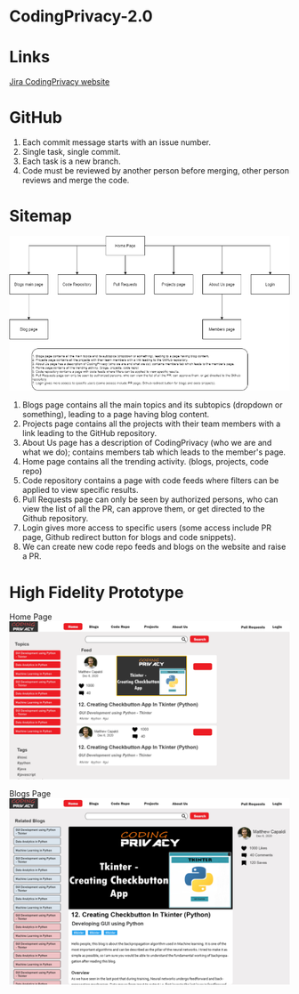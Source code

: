 # CodingPrivacy-2.0
<h1><b>Links</b></h1>

[Jira CodingPrivacy website](https://codingprivacy.atlassian.net/jira/software/projects/CW/boards/2)

<h1><b>GitHub</b></h1>

1. Each commit message starts with an issue number.
2. Single task, single commit.
3. Each task is a new branch.
4. Code must be reviewed by another person before merging, other person reviews and merge the code.

<h1><b>Sitemap</b></h1>
<img src="design/sitemap/sitemap.png">

1. Blogs page contains all the main topics and its subtopics (dropdown or something), leading to a page having blog content. 
2. Projects page contains all the projects with their team members with a link leading to the GitHub repository. 
3. About Us page has a description of CodingPrivacy (who we are and what we do); contains members tab which leads to the member's page. 
4. Home page contains all the trending activity. (blogs, projects, code repo)
5. Code repository contains a page with code feeds where filters can be applied to view specific results.
6. Pull Requests page can only be seen by authorized persons, who can view the list of all the PR, can approve them, or get directed to the Github repository. 
7. Login gives more access to specific users (some access include PR page, Github redirect button for blogs and code snippets).
8. We can create new code repo feeds and blogs on the website and raise a PR.

<h1><b>High Fidelity Prototype</b></h1>

Home Page
<img src="design/Prototype/homepage.png">

Blogs Page
<img src="design/Prototype/BlogsMainPage.jpg">

